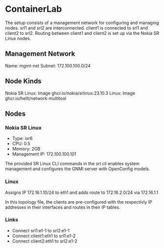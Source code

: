 # ContainerLab

The setup consists of a management network for configuring and managing nodes.
srl1 and srl2 are interconnected.
client1 is connected to srl1 and client2 to srl2.
Routing between client1 and client2 is set up via the Nokia SR Linux nodes.

## Management Network
Name: mgmt-net
Subnet: 172.100.100.0/24

## Node Kinds
Nokia SR Linux: Image ghcr.io/nokia/srlinux:23.10.3
Linux: Image ghcr.io/hellt/network-multitool

## Nodes

### Nokia SR Linux
- Type: ixr6
- CPU: 0.5
- Memory: 2GB
- Management IP: 172.100.100.101

The provided SR Linux CLI commands in the _srl.cli_ enables system management and configures the GNMI server with OpenConfig models.

### Linux

Assigns IP 172.16.1.10/24 to eth1 and adds route to 172.16.2.0/24 via 172.16.1.1

In this topology file, the clients are pre-configured with the respectivly IP addresses in their interfaces and routes in their IP tables.

### Links
- Connect srl1:e1-1 to srl2:e1-1
- Connect client1:eth1 to srl1:e1-2
- Connect client2:eth1 to srl2:e1-2